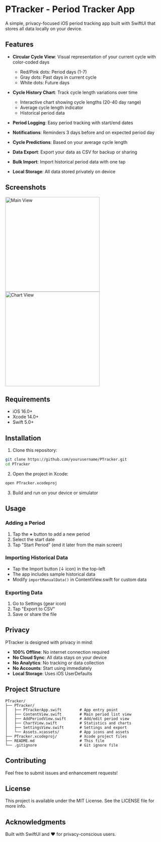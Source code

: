# PTracker - Period Tracker App

A simple, privacy-focused iOS period tracking app built with SwiftUI that stores all data locally on your device.

## Features

- **Circular Cycle View**: Visual representation of your current cycle with color-coded days
  - Red/Pink dots: Period days (1-7)
  - Gray dots: Past days in current cycle
  - White dots: Future days
  
- **Cycle History Chart**: Track cycle length variations over time
  - Interactive chart showing cycle lengths (20-40 day range)
  - Average cycle length indicator
  - Historical period data

- **Period Logging**: Easy period tracking with start/end dates
- **Notifications**: Reminders 3 days before and on expected period day
- **Cycle Predictions**: Based on your average cycle length
- **Data Export**: Export your data as CSV for backup or sharing
- **Bulk Import**: Import historical period data with one tap
- **Local Storage**: All data stored privately on device

## Screenshots

<img width="300" alt="Main View" src="https://github.com/user-attachments/assets/placeholder1">
<img width="300" alt="Chart View" src="https://github.com/user-attachments/assets/placeholder2">

## Requirements

- iOS 16.0+
- Xcode 14.0+
- Swift 5.0+

## Installation

1. Clone this repository:
```bash
git clone https://github.com/yourusername/PTracker.git
cd PTracker
```

2. Open the project in Xcode:
```bash
open PTracker.xcodeproj
```

3. Build and run on your device or simulator

## Usage

### Adding a Period
1. Tap the **+** button to add a new period
2. Select the start date
3. Tap "Start Period" (end it later from the main screen)

### Importing Historical Data
- Tap the Import button (↓ icon) in the top-left
- The app includes sample historical data
- Modify `importManualData()` in ContentView.swift for custom data

### Exporting Data
1. Go to Settings (gear icon)
2. Tap "Export to CSV"
3. Save or share the file

## Privacy

PTracker is designed with privacy in mind:
- **100% Offline**: No internet connection required
- **No Cloud Sync**: All data stays on your device
- **No Analytics**: No tracking or data collection
- **No Accounts**: Start using immediately
- **Local Storage**: Uses iOS UserDefaults

## Project Structure

```
PTracker/
├── PTracker/
│   ├── PTrackerApp.swift        # App entry point
│   ├── ContentView.swift        # Main period list view
│   ├── AddPeriodView.swift      # Add/edit period view
│   ├── ChartView.swift          # Statistics and charts
│   ├── SettingsView.swift       # Settings and export
│   └── Assets.xcassets/         # App icons and assets
├── PTracker.xcodeproj/          # Xcode project files
├── README.md                    # This file
└── .gitignore                   # Git ignore file
```

## Contributing

Feel free to submit issues and enhancement requests!

## License

This project is available under the MIT License. See the LICENSE file for more info.

## Acknowledgments

Built with SwiftUI and ❤️ for privacy-conscious users.